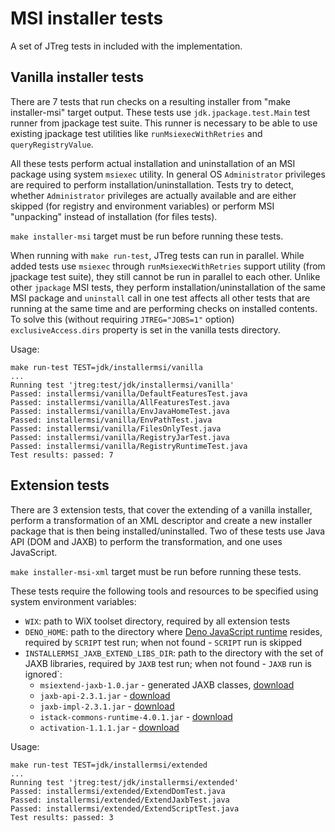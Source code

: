 MSI installer tests
===================

A set of JTreg tests in included with the implementation.

Vanilla installer tests
-----------------------

There are 7 tests that run checks on a resulting installer from "make installer-msi" target output. These
tests use `jdk.jpackage.test.Main` test runner from jpackage test suite. This runner is necessary to
be able to use existing jpackage test utilities like `runMsiexecWithRetries` and `queryRegistryValue`.

All  these tests perform actual installation and uninstallation of an MSI package using system `msiexec` utility.
In general OS `Administrator` privileges are required to perform installation/uninstallation.
Tests try to detect, whether `Administrator` privileges are actually available and are either skipped (for registry
and environment variables) or perform MSI "unpacking" instead of installation (for files tests).

`make installer-msi` target must be run before running these tests.

When running with `make run-test`, JTreg tests can run in parallel. While added tests
use `msiexec` through `runMsiexecWithRetries` support utility (from jpackage test suite),
they still cannot be run in parallel to each other. Unlike other `jpackage` MSI tests,
they perform installation/uninstallation of the same MSI package and `uninstall` call in one test
affects all other tests that are running at the same time and are performing checks on installed contents.
To solve this (without requiring `JTREG="JOBS=1"` option) `exclusiveAccess.dirs` property is set
in the vanilla tests directory.

Usage:

```
make run-test TEST=jdk/installermsi/vanilla
...
Running test 'jtreg:test/jdk/installermsi/vanilla'
Passed: installermsi/vanilla/DefaultFeaturesTest.java
Passed: installermsi/vanilla/AllFeaturesTest.java
Passed: installermsi/vanilla/EnvJavaHomeTest.java
Passed: installermsi/vanilla/EnvPathTest.java
Passed: installermsi/vanilla/FilesOnlyTest.java
Passed: installermsi/vanilla/RegistryJarTest.java
Passed: installermsi/vanilla/RegistryRuntimeTest.java
Test results: passed: 7
```

Extension tests
---------------

There are 3 extension tests, that cover the extending of a vanilla installer, perform a transformation
of an XML descriptor and create a new installer package that is then being installed/uninstalled.
Two of these tests use Java API (DOM and JAXB) to perform the transformation, and one uses JavaScript.

`make installer-msi-xml` target must be run before running these tests.

These tests require the following tools and resources to be specified using system environment variables:

 - `WIX`: path to WiX toolset directory, required by all extension tests
 - `DENO_HOME`: path to the directory where [Deno JavaScript runtime](https://deno.land/) resides, required by `SCRIPT` test run;
when not found - `SCRIPT` run is skipped
 - `INSTALLERMSI_JAXB_EXTEND_LIBS_DIR`: path to the directory with the set of JAXB libraries, required by `JAXB` test run;
 when not found - `JAXB` run is ignored`:
   - `msiextend-jaxb-1.0.jar` - generated JAXB classes, [download](https://github.com/akashche/msiextend-jaxb/releases/tag/1.0)
   - `jaxb-api-2.3.1.jar` - [download](https://repo1.maven.org/maven2/javax/xml/bind/jaxb-api/2.3.1/)
   - `jaxb-impl-2.3.1.jar` - [download](https://repo1.maven.org/maven2/com/sun/xml/bind/jaxb-impl/2.3.1/)
   - `istack-commons-runtime-4.0.1.jar` - [download](https://repo1.maven.org/maven2/com/sun/istack/istack-commons-runtime/4.0.1/)
   - `activation-1.1.1.jar` - [download](https://repo1.maven.org/maven2/javax/activation/activation/1.1.1/)
   
Usage:

```
make run-test TEST=jdk/installermsi/extended
...
Running test 'jtreg:test/jdk/installermsi/extended'
Passed: installermsi/extended/ExtendDomTest.java
Passed: installermsi/extended/ExtendJaxbTest.java
Passed: installermsi/extended/ExtendScriptTest.java
Test results: passed: 3
```

